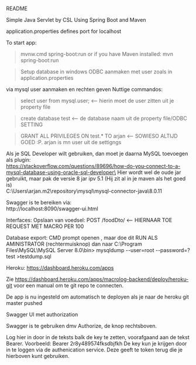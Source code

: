 README

Simple Java Servlet by CSL
Using Spring Boot and Maven

application.properties defines port for localhost

To start app:
>mvnw.cmd spring-boot:run
or if you have Maven installed:
>mvn spring-boot:run


> Setup database
 in windows ODBC aanmaken met user zoals in application.properties
 
 via mysql user aanmaken en rechten geven
 Nuttige commandos:
 > select user from mysql.user; <-- hierin moet de user zitten uit je property file

 > create database test <-- de database naam uit de property file/ODBC SETTING
 
 > GRANT ALL PRIVILEGES ON test.* TO arjan <-- SOWIESO ALTIJD GOED :P. arjan is mn user uit de settigngs
 
 
 Als je SQL Developer wilt gebruiken, dan moet je daarna MySQL toevoegen als plugin:\
 https://stackoverflow.com/questions/89696/how-do-you-connect-to-a-mysql-database-using-oracle-sql-developer\
Hier wordt wel de oude jar gebruikt, maar pak de versie 8 jar ipv 5.1 (Hij zit al in je maven als het goed is)\
C:\Users\arjan\.m2\repository\mysql\mysql-connector-java\8.0.11

Swagger is te bereiken via:\
http://localhost:8090/swagger-ui.html

Interfaces:
Opslaan van voedsel:
POST /foodDto/<Naam voedsel> <-- HIERNAAR TOE REQUEST MET MACRO PER 100

Database export:
CMD prompt openen , maar doe dit RUN ALS AMINISTRATOR (rechtermuisknop)
dan naar 
C:\Program Files\MySQL\MySQL Server 8.0\bin>
mysqldump --user=root --password=? test >testdump.sql


Heroku:
https://dashboard.heroku.com/apps

Zie https://dashboard.heroku.com/apps/macrolog-backend/deploy/heroku-git voor een manual om te git repo te connecten.

De app is nu ingesteld om automatisch te deployen als je naar de heroku git master pushed

Swagger UI met authorization

Swagger is te gebruiken dmv Authorize, de knop rechtsboven.

Log hier in door in de teksts balk de key te zetten, voorafgaand aan de tekst Bearer.
Voorbeeld:
Bearer 2r8y489574fksdbjfkh
De key kun je krijgen door in te loggen via de authenication service.
Deze geeft te token terug die je hierboven kunt gebruiken.
